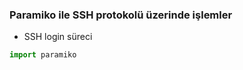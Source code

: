 ### Paramiko ile SSH protokolü üzerinde işlemler

+ SSH login süreci

```python
import paramiko

```

